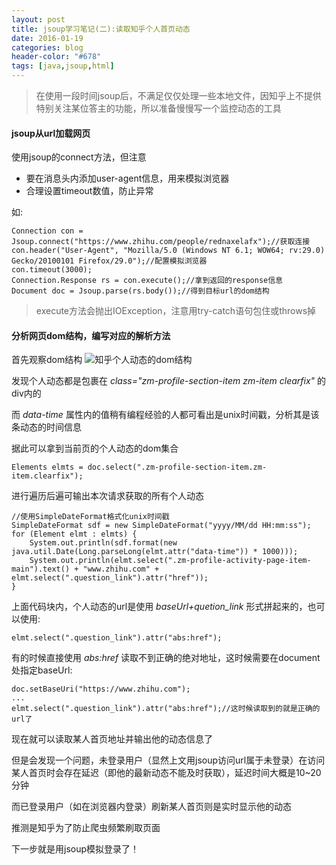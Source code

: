 ```yaml
---
layout: post
title: jsoup学习笔记(二):读取知乎个人首页动态
date: 2016-01-19
categories: blog
header-color: "#678"
tags: [java,jsoup,html]
---
```


>在使用一段时间jsoup后，不满足仅仅处理一些本地文件，因知乎上不提供特别关注某位答主的功能，所以准备慢慢写一个监控动态的工具

#### jsoup从url加载网页

使用jsoup的connect方法，但注意

+ 要在消息头内添加user-agent信息，用来模拟浏览器
+ 合理设置timeout数值，防止异常

如:
<pre><code>Connection con = Jsoup.connect("https://www.zhihu.com/people/rednaxelafx");//获取连接
con.header("User-Agent", "Mozilla/5.0 (Windows NT 6.1; WOW64; rv:29.0) Gecko/20100101 Firefox/29.0");//配置模拟浏览器
con.timeout(3000);
Connection.Response rs = con.execute();//拿到返回的response信息
Document doc = Jsoup.parse(rs.body());//得到目标url的dom结构</code></pre>

>execute方法会抛出IOException，注意用try-catch语句包住或throws掉

#### 分析网页dom结构，编写对应的解析方法

首先观察dom结构
![知乎个人动态的dom结构](http://7xq9w1.com1.z0.glb.clouddn.com/2016-01-16-jsoup-learning-note-2-1.jpg)

发现个人动态都是包裹在 *class="zm-profile-section-item zm-item clearfix"* 的div内的

而 *data-time* 属性内的值稍有编程经验的人都可看出是unix时间戳，分析其是该条动态的时间信息

据此可以拿到当前页的个人动态的dom集合
<pre><code>Elements elmts = doc.select(".zm-profile-section-item.zm-item.clearfix");
</code></pre>

进行遍历后遍可输出本次请求获取的所有个人动态
<pre><code>//使用SimpleDateFormat格式化unix时间戳
SimpleDateFormat sdf = new SimpleDateFormat("yyyy/MM/dd HH:mm:ss");
for (Element elmt : elmts) {
	System.out.println(sdf.format(new java.util.Date(Long.parseLong(elmt.attr("data-time")) * 1000)));
	System.out.println(elmt.select(".zm-profile-activity-page-item-main").text() + "www.zhihu.com" + elmt.select(".question_link").attr("href"));
}</code></pre>

上面代码块内，个人动态的url是使用 *baseUrl+quetion_link* 形式拼起来的，也可以使用:
<pre><code>elmt.select(".question_link").attr("abs:href");</code></pre>

有的时候直接使用 *abs:href* 读取不到正确的绝对地址，这时候需要在document处指定baseUrl:
<pre><code>doc.setBaseUri("https://www.zhihu.com");
...
elmt.select(".question_link").attr("abs:href");//这时候读取到的就是正确的url了
</code></pre>

现在就可以读取某人首页地址并输出他的动态信息了

但是会发现一个问题，未登录用户（显然上文用jsoup访问url属于未登录）在访问某人首页时会存在延迟（即他的最新动态不能及时获取），延迟时间大概是10~20分钟

而已登录用户（如在浏览器内登录）刷新某人首页则是实时显示他的动态

推测是知乎为了防止爬虫频繁刷取页面

下一步就是用jsoup模拟登录了！

